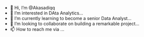 - 👋 Hi, I’m @Akasadiqq
- 👀 I’m interested in DAta Analytics...
- 🌱 I’m currently learning to become a senior Data Analyst...
- 💞️ I’m looking to collaborate on building a remarkable project...
- 📫 How to reach me via ...

<!---
Akasadiqq/Akasadiqq is a ✨ special ✨ repository because its `README.md` (this file) appears on your GitHub profile.
You can click the Preview link to take a look at your changes.
--->
